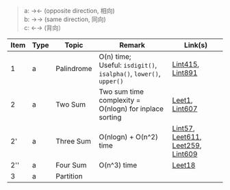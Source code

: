 > a: →← (opposite direction, 相向)\
> b: →→ (same direction, 同向)\
> c: ←→ (背向）

| Item | Type | Topic | Remark | Link(s) |
|  ----  |  ----  | ----  | ----  | ----  |
| 1 | a | Palindrome | O(n) time; <br/> Useful: `isdigit()`, `isalpha()`, `lower()`, `upper()` | [Lint415](https://github.com/chkao831/Algo_learning_notes/blob/main/Two-pointers/LintCode_415_Valid-Palindrome.md), [Lint891](https://github.com/chkao831/Algo_learning_notes/blob/main/Two-pointers/LintCode_891_Valid-Palindrome-II.md)|
| 2 | a | Two Sum | Two sum time complexity = O(nlogn) for inplace sorting | [Leet1](https://github.com/chkao831/Algo_learning_notes/blob/main/Two-pointers/LeetCode_1_Two-Sum.md), [Lint607](https://github.com/chkao831/Algo_learning_notes/blob/main/Two-pointers/LintCode_607_Two-Sum-III-Data-structure-design.md)|
| 2' | a | Three Sum | O(nlogn) + O(n^2) time | [Lint57](https://github.com/chkao831/Algo_learning_notes/blob/main/Two-pointers/LintCode_57_3Sum.md), [Leet611](https://github.com/chkao831/Algo_learning_notes/blob/main/Two-pointers/LeetCode_611_Valid-Triangle-Number.md), [Leet259](https://github.com/chkao831/Algo_learning_notes/blob/main/Two-pointers/LeetCode_259_3Sum-Smaller.md), [Lint609](https://github.com/chkao831/Algo_learning_notes/blob/main/Two-pointers/LintCode_609_Two-Sum-Less-than-or-equal-to-target.md) |
| 2'' | a | Four Sum |  O(n^3) time | [Leet18](https://github.com/chkao831/Algo_learning_notes/blob/main/Two-pointers/LeetCode_18_4Sum.md) | 
| 3 | a | Partition | | |
